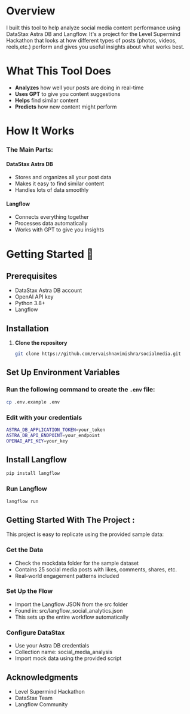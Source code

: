 # Overview
I built this tool to help analyze social media content performance using DataStax Astra DB and Langflow. It's a project for the Level Supermind Hackathon that looks at how different types of posts (photos, videos, reels,etc.) perform and gives you useful insights about what works best.

# What This Tool Does
- **Analyzes** how well your posts are doing in real-time  
- **Uses GPT** to give you content suggestions  
- **Helps** find similar content  
- **Predicts** how new content might perform  

# How It Works
### The Main Parts:
#### **DataStax Astra DB**
- Stores and organizes all your post data  
- Makes it easy to find similar content  
- Handles lots of data smoothly  

#### **Langflow**
- Connects everything together  
- Processes data automatically  
- Works with GPT to give you insights    

# Getting Started 🔧
## Prerequisites
- DataStax Astra DB account  
- OpenAI API key  
- Python 3.8+  
- Langflow  

## Installation
1. **Clone the repository**  
   ```bash
   git clone https://github.com/ervaishnavimishra/socialmedia.git
## Set Up Environment Variables

### Run the following command to create the `.env` file:
```bash
cp .env.example .env
```

### Edit with your credentials 
```bash
ASTRA_DB_APPLICATION_TOKEN=your_token
ASTRA_DB_API_ENDPOINT=your_endpoint
OPENAI_API_KEY=your_key
```
## Install Langflow
``` bash 
pip install langflow
```

### Run Langflow
```bash
langflow run
```
## Getting Started With The Project : 
This project is easy to replicate using the provided sample data:

### Get the Data
- Check the mockdata folder for the sample dataset 
- Contains 25 social media posts with likes, comments, shares, etc.
- Real-world engagement patterns included
### Set Up the Flow
- Import the Langflow JSON from the src folder
- Found in: src/langflow_social_analytics.json
- This sets up the entire workflow automatically
### Configure DataStax
- Use your Astra DB credentials
- Collection name: social_media_analysis
- Import mock data using the provided script

## Acknowledgments 
- Level Supermind Hackathon
- DataStax Team
- Langflow Community
